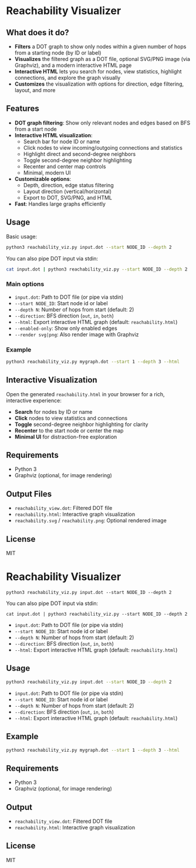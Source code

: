 # Reachability Visualizer

## What does it do?

- **Filters** a DOT graph to show only nodes within a given number of hops from a starting node (by ID or label)
- **Visualizes** the filtered graph as a DOT file, optional SVG/PNG image (via Graphviz), and a modern interactive HTML page
- **Interactive HTML** lets you search for nodes, view statistics, highlight connections, and explore the graph visually
- **Customizes** the visualization with options for direction, edge filtering, layout, and more
## Features

- **DOT graph filtering**: Show only relevant nodes and edges based on BFS from a start node
- **Interactive HTML visualization**:
	- Search bar for node ID or name
	- Click nodes to view incoming/outgoing connections and statistics
	- Highlight direct and second-degree neighbors
	- Toggle second-degree neighbor highlighting
	- Recenter and center map controls
	- Minimal, modern UI
- **Customizable options**:
	- Depth, direction, edge status filtering
	- Layout direction (vertical/horizontal)
	- Export to DOT, SVG/PNG, and HTML
- **Fast**: Handles large graphs efficiently
## Usage

Basic usage:

```bash
python3 reachability_viz.py input.dot --start NODE_ID --depth 2
```

You can also pipe DOT input via stdin:

```bash
cat input.dot | python3 reachability_viz.py --start NODE_ID --depth 2
```

### Main options

- `input.dot`: Path to DOT file (or pipe via stdin)
- `--start NODE_ID`: Start node id or label
- `--depth N`: Number of hops from start (default: 2)
- `--direction`: BFS direction (`out`, `in`, `both`)
- `--html`: Export interactive HTML graph (default: `reachability.html`)
- `--enabled-only`: Show only enabled edges
- `--render svg|png`: Also render image with Graphviz
### Example

```bash
python3 reachability_viz.py mygraph.dot --start 1 --depth 3 --html
```

## Interactive Visualization

Open the generated `reachability.html` in your browser for a rich, interactive experience:

- **Search** for nodes by ID or name
- **Click** nodes to view statistics and connections
- **Toggle** second-degree neighbor highlighting for clarity
- **Recenter** to the start node or center the map
- **Minimal UI** for distraction-free exploration
## Requirements

- Python 3
- Graphviz (optional, for image rendering)

## Output Files

- `reachability_view.dot`: Filtered DOT file
- `reachability.html`: Interactive graph visualization
- `reachability.svg` / `reachability.png`: Optional rendered image

## License

MIT
# Reachability Visualizer
```
python3 reachability_viz.py input.dot --start NODE_ID --depth 2
```

You can also pipe DOT input via stdin:

```
cat input.dot | python3 reachability_viz.py --start NODE_ID --depth 2
```

- `input.dot`: Path to DOT file (or pipe via stdin)
- `--start NODE_ID`: Start node id or label
- `--depth N`: Number of hops from start (default: 2)
- `--direction`: BFS direction (`out`, `in`, `both`)
- `--html`: Export interactive HTML graph (default: `reachability.html`)
## Usage

```bash
python3 reachability_viz.py input.dot --start NODE_ID --depth 2
```

- `input.dot`: Path to DOT file (or pipe via stdin)
- `--start NODE_ID`: Start node id or label
- `--depth N`: Number of hops from start (default: 2)
- `--direction`: BFS direction (`out`, `in`, `both`)
- `--html`: Export interactive HTML graph (default: `reachability.html`)

## Example

```bash
python3 reachability_viz.py mygraph.dot --start 1 --depth 3 --html
```

## Requirements
- Python 3
- Graphviz (optional, for image rendering)

## Output
- `reachability_view.dot`: Filtered DOT file
- `reachability.html`: Interactive graph visualization

## License
MIT
